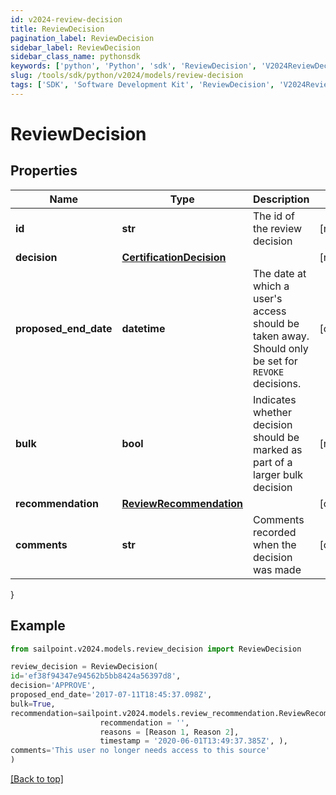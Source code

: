 ```yaml
---
id: v2024-review-decision
title: ReviewDecision
pagination_label: ReviewDecision
sidebar_label: ReviewDecision
sidebar_class_name: pythonsdk
keywords: ['python', 'Python', 'sdk', 'ReviewDecision', 'V2024ReviewDecision'] 
slug: /tools/sdk/python/v2024/models/review-decision
tags: ['SDK', 'Software Development Kit', 'ReviewDecision', 'V2024ReviewDecision']
---
```


# ReviewDecision


## Properties

Name | Type | Description | Notes
------------ | ------------- | ------------- | -------------
**id** | **str** | The id of the review decision | [required]
**decision** | [**CertificationDecision**](certification-decision) |  | [required]
**proposed_end_date** | **datetime** | The date at which a user's access should be taken away. Should only be set for `REVOKE` decisions. | [optional] 
**bulk** | **bool** | Indicates whether decision should be marked as part of a larger bulk decision | [required]
**recommendation** | [**ReviewRecommendation**](review-recommendation) |  | [optional] 
**comments** | **str** | Comments recorded when the decision was made | [optional] 
}

## Example

```python
from sailpoint.v2024.models.review_decision import ReviewDecision

review_decision = ReviewDecision(
id='ef38f94347e94562b5bb8424a56397d8',
decision='APPROVE',
proposed_end_date='2017-07-11T18:45:37.098Z',
bulk=True,
recommendation=sailpoint.v2024.models.review_recommendation.ReviewRecommendation(
                    recommendation = '', 
                    reasons = [Reason 1, Reason 2], 
                    timestamp = '2020-06-01T13:49:37.385Z', ),
comments='This user no longer needs access to this source'
)

```
[[Back to top]](#) 

